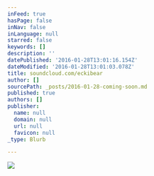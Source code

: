```yaml
---
inFeed: true
hasPage: false
inNav: false
inLanguage: null
starred: false
keywords: []
description: ''
datePublished: '2016-01-28T13:01:16.154Z'
dateModified: '2016-01-28T13:01:03.078Z'
title: soundcloud.com/eckibear
author: []
sourcePath: _posts/2016-01-28-coming-soon.md
published: true
authors: []
publisher:
  name: null
  domain: null
  url: null
  favicon: null
_type: Blurb

---
```

![](https://the-grid-user-content.s3-us-west-2.amazonaws.com/325d2f31-d238-4640-b5c2-cd9892807565.png)